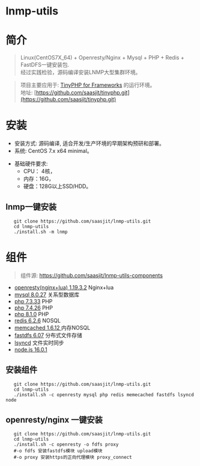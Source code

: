 lnmp-utils
============

简介
===

>  Linux(CentOS7X_64) + Openresty/Nginx + Mysql + PHP + Redis + FastDFS一键安装包.   
>  经过实践检验，源码编译安装LNMP大型集群环境。   

> 项目主要应用于: [TinyPHP for Frameworks](https://github.com/saasjit/tinyphp.git) 的运行环境。   
>  地址: [https://github.com/saasjit/tinyphp.git](https://github.com/saasjit/tinyphp.git)    

安装
===
- 安装方式: 源码编译, 适合开发/生产环境的早期架构预研和部署。   
- 系统: CentOS 7.x x64 minimal。  
 
+ 基础硬件要求:
  - CPU： 4核，  
  - 内存：16G，  
  - 硬盘：128G以上SSD/HDD。 
   
lnmp一键安装  
---- 
```shell
   git clone https://github.com/saasjit/lnmp-utils.git
   cd lnmp-utils
   ./install.sh -m lnmp
```

组件
=======

> 组件源: https://github.com/saasjit/lnmp-utils-components

+ [openresty(nginx+lua) 1.19.3.2](https://github.com/openresty/openresty.git)     Nginx+lua   
+ [mysql 8.0.27](http://cdn.mysql.com/Downloads/MySQL-8.0/mysql-8.0.27.tar.gz)  关系型数据库   
+ [php 7.3.33](http://www.php.net/)  PHP    
+ [php 7.4.26](http://www.php.net/)  PHP    
+ [php 8.1.0](http://www.php.net/)  PHP    
+ [redis 6.2.6](http://www.redis.io/)  NOSQL   
+ [memcached 1.6.12 ](http://www.memcached.org/)  内存NOSQL   
+ [fastdfs 6.07](https://github.com/happyfish100/fastdfs)  分布式文件存储   
+ [lsyncd](https://github.com/lsyncd/lsyncd)  文件实时同步   
+ [node.js 16.0.1](https://nodejs.org/)   

安装组件   
---

```shell
   git clone https://github.com/saasjit/lnmp-utils.git
   cd lnmp-utils
   ./install.sh -c openresty mysql php redis memecached fastdfs lsyncd node
```

openresty/nginx 一键安装
----
```shell
   git clone https://github.com/saasjit/lnmp-utils.git
   cd lnmp-utils
   ./install.sh -c openresty -o fdfs proxy
   #-o fdfs 安装fastdfs模块 upload模块
   #-o proxy 安装https的正向代理模块 proxy_connect
```